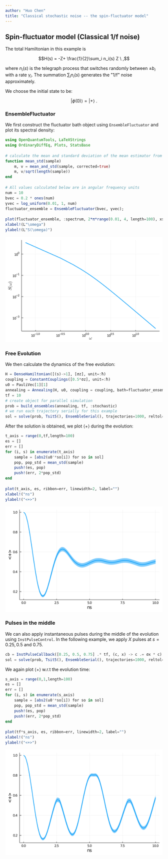 ```yaml
---
author: "Huo Chen"
title: "Classical stochastic noise -- the spin-fluctuator model"
---
```



## Spin-fluctuator model (Classical 1/f noise)
The total Hamiltonian in this example is

$$H(s) = -Z+ \frac{1}{2}\sum_i n_i(s) Z \ ,$$

where $n_i(s)$ is the telegraph process that switches randomly between $\pm b_i$ with a rate $\gamma_i$. The summation $\sum_i n_i(s)$ generates the "1/f" noise approximately.

We choose the initial state to be:

$$\lvert \phi(0) \rangle = \lvert + \rangle \ .$$

### EnsembleFluctuator

We first construct the fluctuator bath object using `EnsembleFluctuator` and plot its spectral density:


```julia
using OpenQuantumTools, LaTeXStrings
using OrdinaryDiffEq, Plots, StatsBase

# calculate the mean and standard deviation of the mean estimator from a sample
function mean_std(sample)
    m, v = mean_and_std(sample, corrected=true)
    m, v/sqrt(length(sample))
end

# All values calculated below are in angular frequency units
num = 10
bvec = 0.2 * ones(num)
γvec = log_uniform(0.01, 1, num)
fluctuator_ensemble = EnsembleFluctuator(bvec, γvec);

plot(fluctuator_ensemble, :spectrum, 2*π*range(0.01, 4, length=100), xscale=:log10, yscale=:log10, linewidth=2, label="")
xlabel!(L"\omega")
ylabel!(L"S(\omega)")
```

![](figures/06-spin_fluctuators_1_1.png)



### Free Evolution

We then calculate the dynamics of the free evolution:

```julia
H = DenseHamiltonian([(s)->1], [σz], unit=:ħ)
coupling = ConstantCouplings([0.5*σz], unit=:ħ)
u0 = PauliVec[1][1]
annealing = Annealing(H, u0, coupling = coupling, bath=fluctuator_ensemble)
tf = 10
# create object for parallel simulation
prob = build_ensembles(annealing, tf, :stochastic)
# we run each trajectory serially for this example
sol = solve(prob, Tsit5(), EnsembleSerial(), trajectories=1000, reltol=1e-6, saveat=range(0,tf,length=100))
```




After the solution is obtained, we plot $\langle + \rangle$ during the evolution:

```julia
t_axis = range(0,tf,length=100)
es = []
err = []
for (i, s) in enumerate(t_axis)
    sample = [abs2(u0'*so[i]) for so in sol]
    pop, pop_std = mean_std(sample)
    push!(es, pop)
    push!(err, 2*pop_std)
end

plot(t_axis, es, ribbon=err, linewidth=2, label="")
xlabel!("ns")
ylabel!("<+>")
```

![](figures/06-spin_fluctuators_3_1.png)



### Pulses in the middle
We can also apply instantaneous pulses during the middle of the evolution using `InstPulseControl`. In the following example, we apply $X$ pulses at $s = 0.25, 0.5$ and $0.75$.

```julia
cb = InstPulseCallback([0.25, 0.5, 0.75] .* tf, (c, x) -> c .= σx * c)
sol = solve(prob, Tsit5(), EnsembleSerial(), trajectories=1000, reltol=1e-6, saveat=range(0,tf,length=100), callback=cb)
```




We again plot $\langle + \rangle$ w.r.t the evolution time:

```julia
s_axis = range(0,1,length=100)
es = []
err = []
for (i, s) in enumerate(s_axis)
    sample = [abs2(u0'*so[i]) for so in sol]
    pop, pop_std = mean_std(sample)
    push!(es, pop)
    push!(err, 2*pop_std)
end

plot(tf*s_axis, es, ribbon=err, linewidth=2, label="")
xlabel!("ns")
ylabel!("<+>")
```

![](figures/06-spin_fluctuators_5_1.png)
